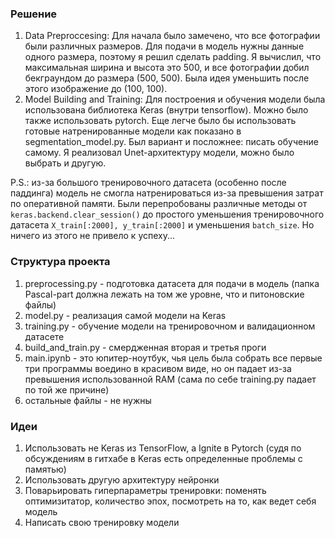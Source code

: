 ### Решение
1) Data Preproccesing: Для начала было замечено, что все фотографии были различных размеров. Для подачи в модель нужны данные одного размера, поэтому я решил сделать padding. Я вычислил, что максимальная ширина и высота это 500, и все фотографии добил бекграундом до размера (500, 500). Была идея уменьшить после этого изображение до (100, 100).
4) Model Building and Training: Для построения и обучения модели была использована библиотека Keras (внутри tensorflow). 
Можно было также использовать pytorch. Еще легче было бы использовать готовые натренированные модели как показано в segmentation_model.py. Был вариант и посложнее: писать обучение самому. Я реализовал Unet-архитектуру модели, можно было выбрать и другую.

P.S.: из-за большого тренировочного датасета (особенно после паддинга) модель не смогла натренироваться из-за превышения затрат по оперативной памяти. 
Были перепробованы различные методы от ```keras.backend.clear_session()``` до простого уменьшения тренировочного датасета ```X_train[:2000], y_train[:2000]``` и уменьшения ```batch_size```. Но ничего из этого не привело к успеху...

### Структура проекта
1) preprocessing.py - подготовка датасета для подачи в модель (папка Pascal-part должна лежать на том же уровне, что и питоновские файлы)
2) model.py - реализация самой модели на Keras
3) training.py - обучение модели на тренировочном и валидационном датасете
4) build_and_train.py - смердженная вторая и третья проги
5) main.ipynb - это юпитер-ноутбук, чья цель была собрать все первые три программы воедино в красивом виде, но он падает из-за превышения использованной RAM (сама по себе training.py падает по той же причине)
6) остальные файлы - не нужны

### Идеи 
1) Использовать не Keras из TensorFlow, а Ignite в Pytorch (судя по обсуждениям в гитхабе в Keras есть определенные проблемы с памятью)
2) Использовать другую архитектуру нейронки
3) Поварьировать гиперпараметры тренировки: поменять оптимизитатор, количество эпох, посмотреть на то, как ведет себя модель
4) Написать свою тренировку модели

